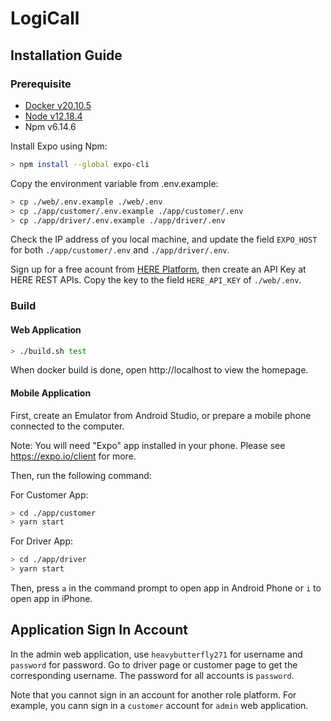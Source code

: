 # LogiCall

## Installation Guide

### Prerequisite

- [Docker v20.10.5](https://www.docker.com/get-started)
- [Node v12.18.4](https://nodejs.org/en/)
- Npm v6.14.6

Install Expo using Npm:

```bash
> npm install --global expo-cli
```

Copy the environment variable from .env.example:

```bash
> cp ./web/.env.example ./web/.env
> cp ./app/customer/.env.example ./app/customer/.env
> cp ./app/driver/.env.example ./app/driver/.env
```

Check the IP address of you local machine, and update the field `EXPO_HOST` for both `./app/customer/.env` and `./app/driver/.env`.

Sign up for a free acount from [HERE Platform](https://developer.here.com/sign-up?create=Freemium-Basic&keepState=true&step=account), then create an API Key at HERE REST APIs. Copy the key to the field `HERE_API_KEY` of `./web/.env`.

### Build

#### Web Application

```bash
> ./build.sh test
```

When docker build is done, open http://localhost to view the homepage.

#### Mobile Application

First, create an Emulator from Android Studio, or prepare a mobile phone connected to the computer.

Note: You will need "Expo" app installed in your phone. Please see https://expo.io/client for more.

Then, run the following command:

For Customer App:

```bash
> cd ./app/customer
> yarn start
```

For Driver App:

```bash
> cd ./app/driver
> yarn start
```

Then, press `a` in the command prompt to open app in Android Phone or `i` to open app in iPhone.

## Application Sign In Account

In the admin web application, use `heavybutterfly271` for username and `password` for password. Go to driver page or customer page to get the corresponding username. The password for all accounts is `password`.

Note that you cannot sign in an account for another role platform. For example, you cann sign in a `customer` account for `admin` web application.
